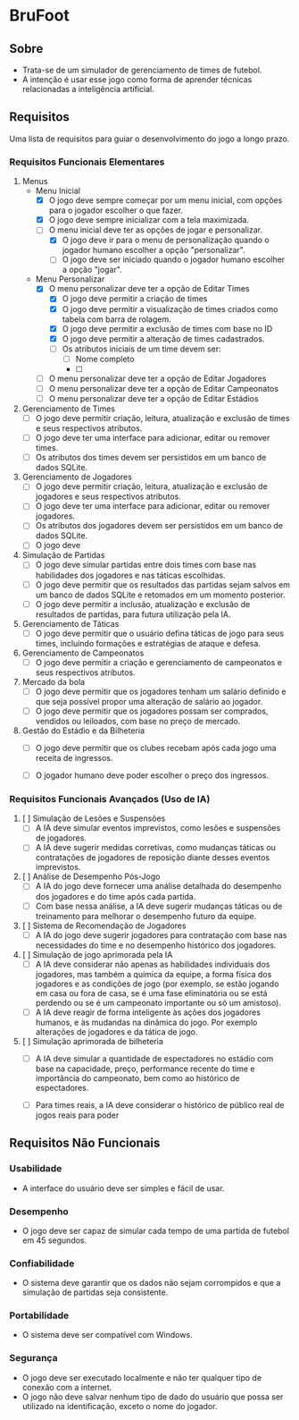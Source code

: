 # BruFoot

## Sobre

- Trata-se de um simulador de gerenciamento de times de futebol.
- A intenção é usar esse jogo como forma de aprender técnicas relacionadas a inteligência artificial.


## Requisitos

Uma lista de requisitos para guiar o desenvolvimento do jogo a longo prazo.


### Requisitos Funcionais Elementares

1. Menus
    - Menu Inicial
        - [X] O jogo deve sempre começar por um menu inicial, com opções para o jogador escolher o que fazer.
        - [X] O jogo deve sempre inicializar com a tela maximizada.
        - [ ] O menu inicial deve ter as opções de jogar e personalizar.
            - [X] O jogo deve ir para o menu de personalização quando o jogador humano escolher a opção "personalizar".
            - [ ] O jogo deve ser iniciado quando o jogador humano escolher a opção "jogar".
    - Menu Personalizar
        - [X] O menu personalizar deve ter a opção de Editar Times
            - [X] O jogo deve permitir a criação de times
            - [X] O jogo deve permitir a visualização de times criados como tabela com barra de rolagem.
            - [X] O jogo deve permitir a exclusão de times com base no ID
            - [X] O jogo deve permitir a alteração de times cadastrados.
            - [ ] Os atributos iniciais de um time devem ser:
                - [ ] Nome completo
                - [ ] <TBD>
        - [ ] O menu personalizar deve ter a opção de Editar Jogadores
        - [ ] O menu personalizar deve ter a opção de Editar Campeonatos
        - [ ] O menu personalizar deve ter a opção de Editar Estádios
2. Gerenciamento de Times
    - [ ] O jogo deve permitir criação, leitura, atualização e exclusão de times e seus respectivos atributos.
    - [ ] O jogo deve ter uma interface para adicionar, editar ou remover times.
    - [ ] Os atributos dos times devem ser persistidos em um banco de dados SQLite.
3. Gerenciamento de Jogadores
    - [ ] O jogo deve permitir criação, leitura, atualização e exclusão de jogadores e seus respectivos atributos.
    - [ ] O jogo deve ter uma interface para adicionar, editar ou remover jogadores.
    - [ ] Os atributos dos jogadores devem ser persistidos em um banco de dados SQLite.
    - [ ] O jogo deve 
4. Simulação de Partidas
    - [ ] O jogo deve simular partidas entre dois times com base nas habilidades dos jogadores e nas táticas escolhidas.
    - [ ] O jogo deve permitir que os resultados das partidas sejam salvos em um banco de dados SQLite e retomados em um momento posterior.
    - [ ] O jogo deve permitir a inclusão, atualização e exclusão de resultados de partidas, para futura utilização pela IA. 
5. Gerenciamento de Táticas
    - [ ] O jogo deve permitir que o usuário defina táticas de jogo para seus times, incluindo formações e estratégias de ataque e defesa.
6. Gerenciamento de Campeonatos
    - [ ] O jogo deve permitir a criação e gerenciamento de campeonatos e seus respectivos atributos.
7. Mercado da bola
    - [ ] O jogo deve permitir que os jogadores tenham um salário definido e que seja possível propor uma alteração de salário ao jogador.
    - [ ] O jogo deve permitir que os jogadores possam ser comprados, vendidos ou leiloados, com base no preço de mercado.
8. Gestão do Estádio e da Bilheteria
    - [ ] O jogo deve permitir que os clubes recebam após cada jogo uma receita de ingressos. 
    - [ ] O jogador humano deve poder escolher o preço dos ingressos. 


### Requisitos Funcionais Avançados (Uso de IA)
1. [ ] Simulação de Lesões e Suspensões
    - [ ] A IA deve simular eventos imprevistos, como lesões e suspensões de jogadores.
    - [ ] A IA deve sugerir medidas corretivas, como mudanças táticas ou contratações de jogadores de reposição diante desses eventos imprevistos.
2. [ ] Análise de Desempenho Pós-Jogo
    - [ ] A IA do jogo deve fornecer uma análise detalhada do desempenho dos jogadores e do time após cada partida.
    - [ ] Com base nessa análise, a IA deve sugerir mudanças táticas ou de treinamento para melhorar o desempenho futuro da equipe.
3. [ ] Sistema de Recomendação de Jogadores
    - [ ] A IA do jogo deve sugerir jogadores para contratação com base nas necessidades do time e no desempenho histórico dos jogadores.
4. [ ] Simulação de jogo aprimorada pela IA
    - [ ] A IA deve considerar não apenas as habilidades individuais dos jogadores, mas também a química da equipe, a forma física dos jogadores e as condições de jogo (por exemplo, se estão jogando em casa ou fora de casa, se é uma fase eliminatória ou se está perdendo ou se é um campeonato importante ou só um amistoso). 
    - [ ] A IA deve reagir de forma inteligente às ações dos jogadores humanos, e às mudandas na dinâmica do jogo. Por exemplo alterações de jogadores e da tática de jogo. 
5. [ ] Simulação aprimorada de bilheteria
    - [ ] A IA deve simular a quantidade de espectadores no estádio com base na capacidade, preço, performance recente do time e importância do campeonato, bem como ao histórico de espectadores.
     - [ ] Para times reais, a IA deve considerar o histórico de público real de jogos reais para poder 


## Requisitos Não Funcionais

### Usabilidade
- A interface do usuário deve ser simples e fácil de usar.

### Desempenho
- O jogo deve ser capaz de simular cada tempo de uma partida de futebol em 45 segundos. 

### Confiabilidade
- O sistema deve garantir que os dados não sejam corrompidos e que a simulação de partidas seja consistente.

### Portabilidade
- O sistema deve ser compatível com Windows.

### Segurança
- O jogo deve ser executado localmente e não ter qualquer tipo de conexão com a internet.
- O jogo não deve salvar nenhum tipo de dado do usuário que possa ser utilizado na identificação, exceto o nome do jogador. 